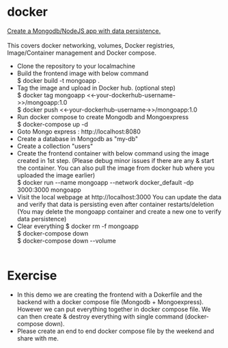 # docker <br/>
<ins> Create a Mongodb/NodeJS app with data persistence.</ins> <br/> <br/>
This covers docker networking, volumes, Docker registries, Image/Container management and Docker compose.<br/> 


* Clone the repository to your localmachine <br/>
* Build the frontend image with below command <br/>
  $ docker build -t mongoapp . <br/>
* Tag the image and upload in Docker hub. (optional step) <br/>
  $ docker tag mongoapp <<-your-dockerhub-username->>/mongoapp:1.0 <br/>
  $ docker push <<-your-dockerhub-username->>/mongoapp:1.0 <br/>
* Run docker compose to create Mongodb and Mongoexpress <br/>
  $ docker-compose up -d
* Goto Mongo express : http://localhost:8080 <br/>
* Create a database in Mongodb as "my-db" <br/>
* Create a collection "users" <br/>
* Create the frontend container with below command using the image created in 1st step. (Please debug minor issues if there are any & start the container. You can also pull the image from docker hub where you uploaded the image earlier) <br/>
  $ docker run --name mongoapp --network docker_default -dp 3000:3000 mongoapp <br/>
* Visit the local webpage at http://localhost:3000
  You can update the data and verify that data is persisting even after container restarts/deletion (You may delete the mongoapp container and create a new one to verify data persistence) <br/>
* Clear everything
  $ docker rm -f mongoapp <br/>
  $ docker-compose down <br/>
  $ docker-compose down --volume <br/><br/>
  
# Exercise
* In this demo we are creating the frontend with a Dokerfile and the backend with a docker compose file (Mongodb + Mongoexpress). However we can put everything together in docker compose file. We can then create & destroy everything with single command (docker-compose down). <br/>
* Please create an end to end docker compose file by the weekend and share with me.
